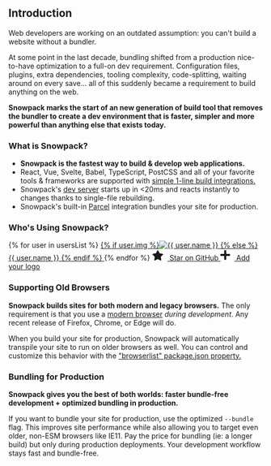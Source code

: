 ## Introduction

Web developers are working on an outdated assumption: you can't build a website without a bundler. 

At some point in the last decade, bundling shifted from a production nice-to-have optimization to a full-on dev requirement. Configuration files, plugins, extra dependencies, tooling complexity, code-splitting, waiting around on every save... all of this suddenly became a requirement to build anything on the web.

**Snowpack marks the start of an new generation of build tool that removes the bundler to create a dev environment that is faster, simpler and more powerful than anything else that exists today.**

### What is Snowpack?

- <strong>Snowpack is the fastest way to build & develop web applications.</strong> 
- React, Vue, Svelte, Babel, TypeScript, PostCSS and all of your favorite tools & frameworks are supported with [simple 1-line build integrations.](#build-scripts)
- Snowpack's [dev server](#snowpack-dev) starts up in &lt;20ms and reacts instantly to changes thanks to single-file rebuilding. 
- Snowpack's built-in [Parcel](#snowpack-build---bundle) integration bundles your site for production.


### Who's Using Snowpack?

<div class="company-logos">
{% for user in usersList %}
  <a href="{{ user.url }}" target="_blank">
    {% if user.img %}<img class="company-logo" src="{{ user.img }}" alt="{{ user.name }}" />
    {% else %}<span>{{ user.name }}</span>
    {% endif %}
  </a>
{% endfor %}
<a href="https://github.com/pikapkg/snowpack" target="_blank" title="Star on GitHub!" class="add-star-button" >
  <svg style="height: 20px; margin-right: 8px;" aria-hidden="true" focusable="false" data-prefix="fas" data-icon="star" class="svg-inline--fa fa-star fa-w-18" role="img" xmlns="http://www.w3.org/2000/svg" viewBox="0 0 576 512"><path fill="currentColor" d="M259.3 17.8L194 150.2 47.9 171.5c-26.2 3.8-36.7 36.1-17.7 54.6l105.7 103-25 145.5c-4.5 26.3 23.2 46 46.4 33.7L288 439.6l130.7 68.7c23.2 12.2 50.9-7.4 46.4-33.7l-25-145.5 105.7-103c19-18.5 8.5-50.8-17.7-54.6L382 150.2 316.7 17.8c-11.7-23.6-45.6-23.9-57.4 0z"></path></svg>
  Star on GitHub
</a>
<a href="https://github.com/pikapkg/snowpack/edit/master/docs/00.md" target="_blank" title="Add Your Project/Company!" class="add-company-button" >
  <svg style="height: 22px; margin-right: 8px;" aria-hidden="true" focusable="false" data-prefix="fas" data-icon="plus" class="company-logo" role="img" xmlns="http://www.w3.org/2000/svg" viewBox="0 0 448 512"><path fill="currentColor" d="M416 208H272V64c0-17.67-14.33-32-32-32h-32c-17.67 0-32 14.33-32 32v144H32c-17.67 0-32 14.33-32 32v32c0 17.67 14.33 32 32 32h144v144c0 17.67 14.33 32 32 32h32c17.67 0 32-14.33 32-32V304h144c17.67 0 32-14.33 32-32v-32c0-17.67-14.33-32-32-32z"></path></svg>
  Add your logo
</a>
</div>



### Supporting Old Browsers

**Snowpack builds sites for both modern and legacy browsers.** The only requirement is that you use a [modern browser](http://caniuse.com/#feat=es6-module) *during development*. Any recent release of Firefox, Chrome, or Edge will do. 

When you build your site for production, Snowpack will automatically transpile your site to run on older browsers as well. You can control and customize this behavior with the ["browserlist" package.json property.](https://css-tricks.com/browserlist-good-idea/)


### Bundling for Production

**Snowpack gives you the best of both worlds: faster bundle-free development + optimized bundling in production.**

If you want to bundle your site for production, use the optimized `--bundle` flag. This improves site performance while also allowing you to target even older, non-ESM browsers like IE11. Pay the price for bundling (ie: a longer build) but only during production deployments. Your development workflow stays fast and bundle-free.


